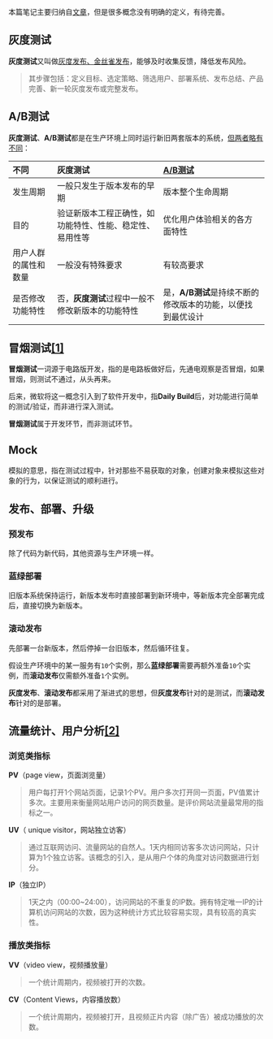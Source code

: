 本篇笔记主要归纳自[文章](https://zhuanlan.zhihu.com/p/124912164)，但是很多概念没有明确的定义，有待完善。



## 灰度测试

**灰度测试**又叫做[灰度发布、金丝雀发布](https://baike.baidu.com/item/灰度发布/7100322)，能够及时收集反馈，降低发布风险。

> 其步骤包括：定义目标、选定策略、筛选用户、部署系统、发布总结、产品完善、新一轮灰度发布或完整发布。



## A/B测试

**灰度测试**、**A/B测试**都是在生产环境上同时运行新旧两套版本的系统，[但两者略有不同](https://www.eyeofcloud.com/abtest-blog/abtest-terminology/4243.html)：

| 不同                 | 灰度测试                                                 | [A/B测试](http://www.eyeofcloud.com/2223.html)              |
| :------------------- | :------------------------------------------------------- | :---------------------------------------------------------- |
| 发生周期             | 一般只发生于版本发布的早期                               | 版本整个生命周期                                            |
| 目的                 | 验证新版本工程正确性，如功能特性、性能、稳定性、易用性等 | 优化用户体验相关的各方面特性                                |
| 用户人群的属性和数量 | 一般没有特殊要求                                         | 有较高要求                                                  |
| 是否修改功能特性     | 否，**灰度测试**过程中一般不修改新版本的功能特性         | 是，**A/B测试**是持续不断的修改版本的功能，以便找到最优设计 |



## 冒烟测试[[1]](https://www.jianshu.com/p/46a2fc4a1d00)

**冒烟测试**一词源于电路版开发，指的是电路板做好后，先通电观察是否冒烟，如果冒烟，则测试不通过，从头再来。

后来，微软将这一概念引入到了软件开发中，指**Daily Build**后，对功能进行简单的测试/验证，而非进行深入测试。

**冒烟测试**属于开发环节，而非测试环节。



## Mock

模拟的意思，指在测试过程中，针对那些不易获取的对象，创建对象来模拟这些对象的行为，以保证测试的顺利进行。



## 发布、部署、升级

### 预发布

除了代码为新代码，其他资源与生产环境一样。

### 蓝绿部署

旧版本系统保持运行，新版本发布时直接部署到新环境中，等新版本完全部署完成后，直接切换为新版本。

### 滚动发布

先部署一台新版本，然后停掉一台旧版本，然后循环往复。

假设生产环境中的某一服务有`10`个实例，那么**蓝绿部署**需要再额外准备`10`个实例，而**滚动发布**仅需额外准备`1`个实例。

**灰度发布**、**滚动发布**都采用了渐进式的思想，但**灰度发布**针对的是测试，而**滚动发布**针对的是部署。



## 流量统计、用户分析[[2]](https://zhuanlan.zhihu.com/p/27672009)

### 浏览类指标

**PV**（page view，页面浏览量）

> 用户每打开1个网站页面，记录1个PV。用户多次打开同一页面，PV值累计多次。主要用来衡量网站用户访问的网页数量。是评价网站流量最常用的指标之一。

**UV**（ unique visitor，网站独立访客）

> 通过互联网访问、流量网站的自然人。1天内相同访客多次访问网站，只计算为1个独立访客。该概念的引入，是从用户个体的角度对访问数据进行划分。

**IP**（独立IP）

> 1天之内（00:00~24:00），访问网站的不重复的IP数。拥有特定唯一IP的计算机访问网站的次数，因为这种统计方式比较容易实现，具有较高的真实性。

### 播放类指标

**VV**（video view，视频播放量）

> 一个统计周期内，视频被打开的次数。

**CV**（Content Views，内容播放数）

> 一个统计周期内，视频被打开，且视频正片内容（除广告）被成功播放的次数。

